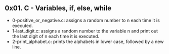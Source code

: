 ## 0x01. C - Variables, if, else, while
* 0-positive_or_negative.c: assigns a random number to n each time it is executed.
* 1-last_digit.c: assigns a random number to the variable n and print out the last digit of n each time it is executed.
* 2-print_alphabet.c: prints the alphabets in lower case, followed by a new line.

